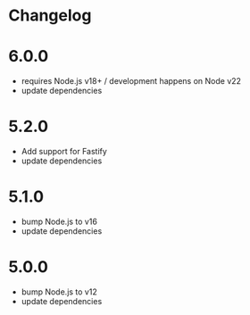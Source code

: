 # Changelog

# 6.0.0

  * requires Node.js v18+ / development happens on Node v22
  * update dependencies

# 5.2.0

  * Add support for Fastify
  * update dependencies

# 5.1.0

  * bump Node.js to v16
  * update dependencies

# 5.0.0

  * bump Node.js to v12
  * update dependencies
